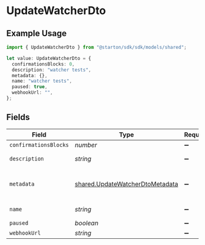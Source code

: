 # UpdateWatcherDto

## Example Usage

```typescript
import { UpdateWatcherDto } from "@starton/sdk/sdk/models/shared";

let value: UpdateWatcherDto = {
  confirmationsBlocks: 0,
  description: "watcher tests",
  metadata: {},
  name: "watcher tests",
  paused: true,
  webhookUrl: "",
};
```

## Fields

| Field                                                                                     | Type                                                                                      | Required                                                                                  | Description                                                                               | Example                                                                                   |
| ----------------------------------------------------------------------------------------- | ----------------------------------------------------------------------------------------- | ----------------------------------------------------------------------------------------- | ----------------------------------------------------------------------------------------- | ----------------------------------------------------------------------------------------- |
| `confirmationsBlocks`                                                                     | *number*                                                                                  | :heavy_minus_sign:                                                                        | N/A                                                                                       | 0                                                                                         |
| `description`                                                                             | *string*                                                                                  | :heavy_minus_sign:                                                                        | N/A                                                                                       | watcher tests                                                                             |
| `metadata`                                                                                | [shared.UpdateWatcherDtoMetadata](../../../sdk/models/shared/updatewatcherdtometadata.md) | :heavy_minus_sign:                                                                        | N/A                                                                                       | {<br/>"test": "metadata"<br/>}                                                            |
| `name`                                                                                    | *string*                                                                                  | :heavy_minus_sign:                                                                        | N/A                                                                                       | watcher tests                                                                             |
| `paused`                                                                                  | *boolean*                                                                                 | :heavy_minus_sign:                                                                        | N/A                                                                                       | true                                                                                      |
| `webhookUrl`                                                                              | *string*                                                                                  | :heavy_minus_sign:                                                                        | N/A                                                                                       |                                                                                           |